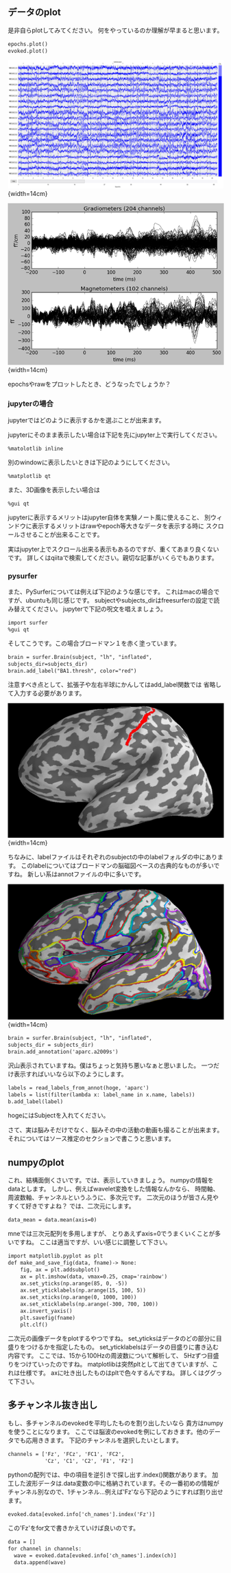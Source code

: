 
## データのplot

是非自らplotしてみてください。
何をやっているのか理解が早まると思います。
```{frame=single}
epochs.plot()
evoked.plot()
```

![epochsの例](img/epochs.png){width=14cm}

![evokedの例](img/evoked.png){width=14cm}

epochsやrawをプロットしたとき、どうなったでしょうか？

### jupyterの場合
jupyterではどのように表示するかを選ぶことが出来ます。

jupyterにそのまま表示したい場合は下記を先にjupyter上で実行してください。
```{frame=single}
%matolotlib inline
```
別のwindowに表示したいときは下記のようにしてください。
```{frame=single}
%matplotlib qt
```
また、3D画像を表示したい場合は
```{frame=single}
%gui qt
```
jupyterに表示するメリットはjupyter自体を実験ノート風に使えること、
別ウィンドウに表示するメリットはrawやepoch等大きなデータを表示する時に
スクロールさせることが出来ることです。

実はjupyter上でスクロール出来る表示もあるのですが、重くてあまり良くないです。
詳しくはqiitaで検索してください。親切な記事がいくらでもあります。

### pysurfer
また、PySurferについては例えば下記のような感じです。
これはmacの場合ですが、ubuntuも同じ感じです。
subjectやsubjects_dirはfreesurferの設定で読み替えてください。
jupyterで下記の呪文を唱えましょう。
```{frame=single}
import surfer
%gui qt
```
そしてこうです。この場合ブロードマン１を赤く塗っています。

```{frame=single}
brain = surfer.Brain(subject, "lh", "inflated",
subjects_dir=subjects_dir)
brain.add_label("BA1.thresh", color="red")
```
注意すべき点として、拡張子や左右半球にかんしてはadd_label関数では
省略して入力する必要があります。

![pysurferで表示したfreesurferのラベルファイル](img/label.png){width=14cm}

ちなみに、labelファイルはそれぞれのsubjectの中のlabelフォルダの中にあります。
このlabelについてはブロードマンの脳磁図ベースの古典的なものが多いですね。
新しい系はannotファイルの中に多いです。

![pysurferで表示したfreesurferのannotationファイル](img/annot.jpg){width=14cm}

```{frame=single}
brain = surfer.Brain(subject, "lh", "inflated",
subjects_dir = subjects_dir)
brain.add_annotation('aparc.a2009s')
```

沢山表示されていますね。僕はちょっと気持ち悪いなぁと思いました。
一つだけ表示すればいいなら以下のようにします。

```{frame=single}
labels = read_labels_from_annot(hoge, 'aparc')
labels = list(filter(lambda x: label_name in x.name, labels))
b.add_label(label)
```

hogeにはSubjectを入れてください。

さて、実は脳みそだけでなく、脳みその中の活動の動画も撮ることが出来ます。
それについてはソース推定のセクションで書こうと思います。

## numpyのplot
これ、結構面倒くさいです。では、表示していきましょう。
numpyの情報をdataとします。
しかし、例えばwavelet変換をした情報なんかなら、
時間軸、周波数軸、チャンネルというふうに、多次元です。
二次元のほうが皆さん見やすくて好きですよね？
では、二次元にします。

```{frame=single}
data_mean = data.mean(axis=0)
```

mneでは三次元配列を多用しますが、
とりあえずaxis=0でうまくいくことが多いですね。
ここは適当ですが、いい感じに調整して下さい。

```{frame=single}
import matplotlib.pyplot as plt
def make_and_save_fig(data, fname)-> None:
    fig, ax = plt.addsubplot()
    ax = plt.imshow(data, vmax=0.25, cmap='rainbow')
    ax.set_yticks(np.arange(85, 0, -5))
    ax.set_yticklabels(np.arange(15, 100, 5))
    ax.set_xticks(np.arange(0, 1000, 100))
    ax.set_xticklabels(np.arange(-300, 700, 100))
    ax.invert_yaxis()
    plt.savefig(fname)
    plt.clf()
```

二次元の画像データをplotするやつですね。
set_yticksはデータのどの部分に目盛りをつけるかを指定したもの。
set_yticklabelsはデータの目盛りに書き込む内容です。
ここでは、15から100Hzの周波数について解析して、
5Hzずつ目盛りをつけていったのですね。
matplotlibは突然pltとして出てきていますが、これは仕様です。
axに吐き出したものはpltで色々するんですね。
詳しくはググって下さい。

## 多チャンネル抜き出し

もし、多チャンネルのevokedを平均したものを割り出したいなら
貴方はnumpyを使うことになります。
ここでは脳波のevokedを例にしておきます。他のデータでも応用ききます。
下記のチャンネルを選択したいとします。
```{frame=single}
channels = ['Fz', 'FCz', 'FC1', 'FC2',
            'Cz', 'C1', 'C2', 'F1', 'F2']
```

pythonの配列では、中の項目を逆引きで探し出す.index()関数があります。
加工した波形データは.data変数の中に格納されています。その一番初めの情報が
チャンネル別なので、1チャンネル…例えば'Fz'なら下記のようにすれば割り出せます。
```{frame=single}
evoked.data[evoked.info['ch_names'].index('Fz')]
```
この'Fz'をfor文で書きかえていけば良いのです。
```{frame=single}
data = []
for channel in channels:
  wave = evoked.data[evoked.info['ch_names'].index(ch)]
  data.append(wave)
```

